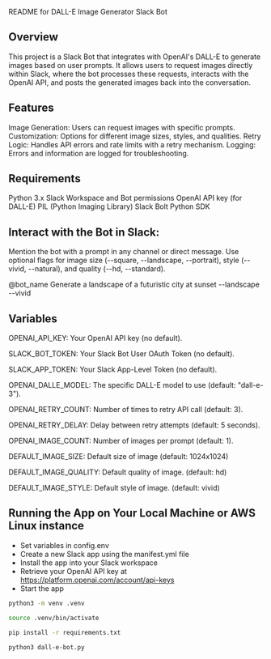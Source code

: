 README for DALL-E Image Generator Slack Bot

## Overview

This project is a Slack Bot that integrates with OpenAI's DALL-E to generate images based on user prompts. It allows users to request images directly within Slack, where the bot processes these requests, interacts with the OpenAI API, and posts the generated images back into the conversation.

## Features

Image Generation: Users can request images with specific prompts.
Customization: Options for different image sizes, styles, and qualities.
Retry Logic: Handles API errors and rate limits with a retry mechanism.
Logging: Errors and information are logged for troubleshooting.

## Requirements

Python 3.x
Slack Workspace and Bot permissions
OpenAI API key (for DALL-E)
PIL (Python Imaging Library)
Slack Bolt Python SDK

## Interact with the Bot in Slack:

Mention the bot with a prompt in any channel or direct message.
Use optional flags for image size (--square, --landscape, --portrait), style (--vivid, --natural), and quality (--hd, --standard).

@bot_name Generate a landscape of a futuristic city at sunset --landscape --vivid


## Variables

OPENAI_API_KEY: Your OpenAI API key (no default).

SLACK_BOT_TOKEN: Your Slack Bot User OAuth Token (no default).

SLACK_APP_TOKEN: Your Slack App-Level Token (no default).

OPENAI_DALLE_MODEL: The specific DALL-E model to use (default: "dall-e-3").

OPENAI_RETRY_COUNT: Number of times to retry API call (default: 3).

OPENAI_RETRY_DELAY: Delay between retry attempts (default: 5 seconds).

OPENAI_IMAGE_COUNT: Number of images per prompt (default: 1).

DEFAULT_IMAGE_SIZE: Default size of image (default: 1024x1024)

DEFAULT_IMAGE_QUALITY: Default quality of image. (default: hd)

DEFAULT_IMAGE_STYLE: Default style of image. (default: vivid)

## Running the App on Your Local Machine or AWS Linux instance

* Set variables in config.env
* Create a new Slack app using the manifest.yml file
* Install the app into your Slack workspace
* Retrieve your OpenAI API key at https://platform.openai.com/account/api-keys
* Start the app

```bash
python3 -m venv .venv

source .venv/bin/activate

pip install -r requirements.txt

python3 dall-e-bot.py